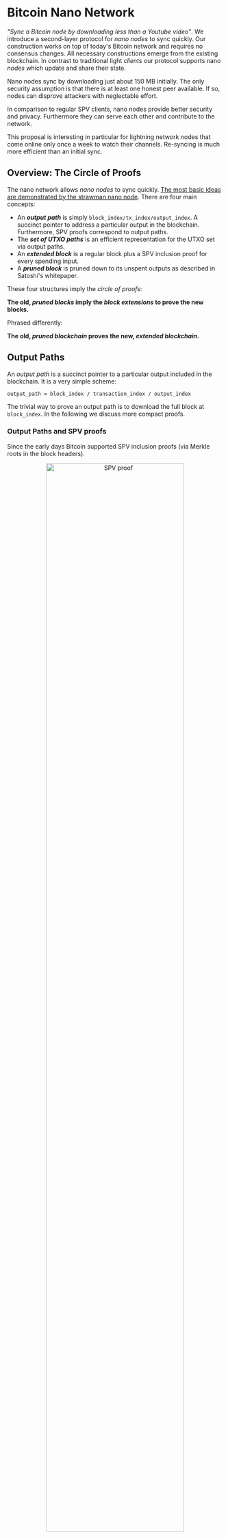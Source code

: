 # Bitcoin Nano Network

*"Sync a Bitcoin node by downloading less than a Youtube video"*. We introduce a second-layer protocol for *nano nodes* to sync quickly. Our construction works on top of today's Bitcoin network and requires no consensus changes. All necessary constructions emerge from the existing blockchain.
In contrast to traditional light *clients* our protocol supports nano *nodes* which update and share their state. 

Nano nodes sync by downloading just about 150 MB initially. The only security assumption is that there is at least one honest peer available. If so, nodes can disprove attackers with neglectable effort.

In comparison to regular SPV clients, nano nodes provide better security and privacy. Furthermore they can serve each other and contribute to the network.

This proposal is interesting in particular for lightning network nodes that come online only once a week to watch their channels. Re-syncing is much more efficient than an initial sync.


## Overview: The Circle of Proofs
The nano network allows *nano nodes* to sync quickly.
[The most basic ideas are demonstrated by the strawman nano node](notes/nano-network-strawman.md). 
There are four main concepts:

- An ***output path*** is simply `block_index/tx_index/output_index`. A succinct pointer to address a particular output in the blockchain. Furthermore, SPV proofs correspond to output paths. 
- The ***set of UTXO paths*** is an efficient representation for the UTXO set via output paths.
- An ***extended block*** is a regular block plus a SPV inclusion proof for every spending input.
- A ***pruned block*** is pruned down to its unspent outputs as described in Satoshi's whitepaper.

These four structures imply the *circle of proofs*:

**The old, *pruned blocks* imply the *block extensions* to prove the new blocks.**

Phrased differently:

**The old, *pruned blockchain* proves the new, *extended blockchain*.**



## Output Paths 
An *output path* is a succinct pointer to a particular output included in the blockchain. It is a very simple scheme:
```
output_path = block_index / transaction_index / output_index
```
The trivial way to prove an output path is to download the full block at `block_index`. In the following we discuss more compact proofs.

### Output Paths and SPV proofs
Since the early days Bitcoin supported SPV inclusion proofs (via Merkle roots in the block headers).

<p align="center">
  <img src="assets/spv-proof.png" width="80%" alt="SPV proof">
</p>

Output paths correspond naturally to SPV proofs. This is easy to see: To verify an SPV proof one needs to know its block header within the best chain – 
this corresponds to a `block_index`. The Merkle path corresponds to a `transaction_index` and the transaction itself proves the `output_index`.

A SPV proof proves an output path's output.


#### SPV Proof Size

The size of a SPV proof is about:
```
= log2( #TX/block ) * hash_size + avg_TX_size
= log2(3000) * 32 bytes + 256 bytes
SPV_proof_size ~ 625 bytes
```
SPV proofs for SegWit transactions are about 100 bytes more compact because they exclude all witness data from the transaction hash.

### Output Path Encoding
We can encode an output path naively by padding zeros. This results in an integer of:

```
  log2( max_chain_height * max_transactions * max_outputs) bits 
= log2( 2*10^6 * 3000 * 3000 ) bits
~ 5.5 bytes 
~ 6 bytes
```

We encode output paths such that their natural order corresponds to their chronological order. Therefore, a path's most significant bits is its block index.

**Side note:** No block can have 3000 transactions with 3000 outputs. UTXO paths do not have 6 bytes of entropy and thus compress well.

### Summary: Output Paths
Output paths have remarkable properties. Here's a short summary:

- Any output is addressable with an output path `block_index/tx_index/output_index`.
- Output paths emerge from the existing blockchain structure. They are unique and immutable.
- Output paths are only 6 bytes (uncompressed).
- Full blocks can prove output paths.
- SPV proofs can prove output paths succinctly.
- Analogously, for any *spent* output there is a spending *input path*.
- Mapping from output path to a block is simple if one knows the headers chain.
- Their natural order corresponds to their chronological order. If `path_a > path_b` then `path_a` is older.


## UTXO paths
In the following we denote an *UTXO path* to be an output path pointing to an *unspent* output.

Currently, the set of all UTXO paths would be about 
```
70'000'000 UTXOs * 6 bytes = 420 MB
```
encoded naively. 
We call this "set of all *unspent* outputs' paths" the "*UTXO paths*". 

This set is a very efficient representation of Bitcoin's UTXO set. In the following we discuss how to update and query the set of UTXO paths efficiently. Furthermore, we show how to disprove an incorrect set of UTXO paths.

### Binary Search in the UTXO paths
A user wants to query all outputs of a particular Bitcoin address within the UTXO set (i.e. to prove the next block). To do that efficiently, we can sort the set of UTXO paths by the output's recipient addresses. 
This allows for binary search within the UTXO set. Each step requires downloading an SPV proof to compare the address at the current position. 

Therefore, a naive query requires total proof data of
```
  log2(#UTXOs) * SPV_proof_size 
= log2(70'000'000) * 625 bytes 
~ 16.3 kB 
```
per address.

**Side note:** Addresses are distributed evenly and the set is sorted. So we can mostly guess a path's index to reduce the number of necessary SPV proofs per query.


### UTXO Commitments
A set of 420MB UTXO paths is still too large to sync quickly. We can split it into more handy chunks, of say 5 MB each, and merklize the set of all chunks.
To make updates more efficient, we sort the set by output age before chunking. 
This exploits the fact that old outputs are much more unlikely to get spent. The "oldest" chunk rarely gets touched at all. 

To support binary search, the output paths within each chunk are, again, sorted by the output's recipient address.
Querying outputs in recent blocks becomes cheaper and queries in old blocks are more expensive because they have to download also the older chunks.

Algorithm Summary 
- Sort the UTXO paths by time
- Chunk them into slices of ~ 5MB
- Within each chunk, sort all UTXO paths by address to support binary search
- Hash the chunks and build a Merkle tree ( in chronological order )
- The Merkle root is the UTXO commitment 

This construction results in both efficient queries and efficient UTXO commitments.

**Side note:** Chunks have a start and end block height. This reduces the entropy of the paths further and allows for even better compression.


#### Chunking Strategy 
We need a deterministic chunking strategy. A naive solution is to chunk every 1000th block. The first blocks were much more sparse though, so the first chunks would be very small and the most recent chunks would be much bigger than 5MB.

Another naive solution is to chunk every 5 MB. That has highly dynamic boundaries though, and might require to rehash all chunks every block. That is too inefficient.

We need a balancing strategy for chunks such that they are balanced and efficiently updatable. 

A more objective measure would be to chunk i.e. every n-th transaction or every n-th output. That would be static boundaries that take into account the number of outputs. Nevertheless, it cannot model that old blocks contain much fewer *unspent* outputs.

Any decent long-term compression requires some dynamic within the chunk sizes. Though we can damp the dynamic to reduce malleability. For example, a chunk size re-allocation could happen only once every 2 years at a particular block heigth.

### UTXO Commitment Updates
Suppose a nano node has synced only the longest PoW chain and the most recent UTXO commitment. To validate a next block it needs an SPV proof for every input spent in the block. Naively, for each block, that is an overhead of about:
```
  #TX/block * #outputs/TX * SPV_proof_size
= 3000 * 2 * 625 bytes / block
~ 3.75 MB / block
```
Suppose we have downloaded the SPV proofs for each UTXO consumed in the block. We denote such a set of SPV proofs as *block extension*. They prove output inclusion and imply the output paths. Then to prove an output was actually *unspent* we have to download the corresponding chunk of UTXO paths.

Assuming we have to download 2/3 of the chunks to prove all outputs of the 100 most recent blocks. Then we would have to download 280 MB of UTXO paths (uncompressed size).

Having the chunks of UTXO paths, the blocks and their inputs' SPV inclusion proofs, we can update the chunks. Thus, nano nodes can update the root UTXO commitment.
Updating old chunks only means deleting entries. Adding entries only ever happens in the newest chunk. The oldest chunk is rarely touched at all.


## Satoshi Pruning and Bridge Nodes 
In Satoshi's whitepaper the chapter "Reclaiming Disc Space" explains how to use the blocks' Merkle trees to prune the blockchain down to inclusion proofs for the UTXO set. Such *pruned blocks* are exacty what's needed to derive missing SPV proofs.
<p align="center">
  <img src="assets/satoshi-pruning.png" width="80%" alt="Satoshi pruning">
</p>


Bridge nodes do not have to serve individual SPV proofs, but only the pruned blocks. This is only little computational overhead given the fact that old blocks are updated rarely. Also updates can happen lazily. In the worst case, a server node simply serves the raw block and let the client compute all demanded SPV proofs. A nano node can translate its queries to get served by any bitcoin node today. The degree of block pruning is irrelevant for security. The root of trust is the UTXO commitment – not the existence of an SPV proof.


## Nano Nodes 
Nano nodes mostly perform queries `output_path -> SPV_proof`. They might get as response an SPV proof, a pruned block or a raw block.
In any case, a node can reuse the full answer in its next query, or to answer other users' queries with SPV proofs to save bandwidth. 

### Resolving Conflicting Commitments
Nano nodes need to learn the UTXO commitment somehow. Ideally, there would be a consensus change to expect miners to include the current UTXO commitment in every block. Until then, we need a workaround. 

The naive solution is as follows: Nano nodes can check if all their peers believe in the same root hash. If there is a conflict, they could fall back to syncing the full chain since a trusted checkpoint. Verifying a chain of extended blocks requires no further trust.


A much more efficient algorithm to sync in case of two peers offering conflicting UTXO commitments is as follows: 

- The longest PoW chain is determined as usual. We discuss the case that both our peers believe in the same headers chain but in different UTXO commitments. 
- Download the Merkle leaves of both UTXO commitments. Suppose there are 500 chunks, that is `500*32 bytes = 16kBytes` of hashes.
- Compare the chunks' hashes and find the difference.
- Download the first chunks that are different. 
- Compare the two chunks and find the first output path that differs. 
- Ask the other node for a *spending SPV proof* for that output path. 
- Any malicious node disproves itself or aborts the protocol.

The only drawback here is that we require a *spending SPV proof* to prove a chunk's incorrectness. Yet, only very few servers have to provide all spending proofs. And the overhead to run a server for spending proofs is much less than serving the blockchain. The set of spending proofs is a map `output_path -> block_index`. Such a mapping is sufficient for a nano note to extract a spending proof from any node that serves blocks. They are requested rarely because they are relevant only in case of an attack. Their sheer availability makes an attack infeasible.

This protocol provides much better security than usual SPV clients because it requires only one assumption: There is at least one honest peer.


### Download Sizes
Suppose we are a nano node that wants to sync and prove the outputs of 10 addresses. How much data do we have to download?

Naively the download size is:

- The headers chain is about 51 MB
- The UTXO paths are 420 MB
- The SPV proofs for our query are at most a few MB

In total, 480 MB for a naive sync. 

In the following, we discuss how to compress everything down to a couple MB. Most techniques exploit the chronological order of chunks. Thus, the techniques assume we know the age of our keys roughly. It is a good idea for nano nodes to timestamp their keys such that they know how much of the chain they can skip savely.

#### Download Headers Chain
A node has to know the headers chain. The raw headers chain is `block_height * 80 bytes = 615000 * 80 bytes ~ 51 MB`.

The headers chain is compressible with a rate of about 1.77 (see [Headergolf](https://github.com/alecalve/headergolf)). This reduces the current chain down to roughly 30 MB. 

If we knew our keys age roughly, and had some trusted checkpoints, we could cut off all older headers. The compressed chain growth rate is only 2.4 MB/year. Suppose our keys are not older than 2 years. That's only 5 MB.

Theoretically, it is possible to prune the headers chain down to 1 MB with techniques like [FlyClient](https://eprint.iacr.org/2019/226.pdf). A Merkle tree for headers interoperates perfectly with output paths.

#### Download Chunks
We want to query the UTXO set. So we download the UTXO paths. We do not download all chunks, but assume we need only the 2/3 most recent UTXOs. That is uncompressed 280 MB. Let's assume the compressed size is not more than 200 MB (because of the low entropy of 6 byte paths).

What does it mean to download 2/3 of the most recent UTXOs? It assumes, all our outputs are not older than 2/3 of all outputs.
If we can narrow down that assumption, we have to download much fewer chunks. 

We can download chunks chronologically. We never have to download chunks that contain only paths which are older than our addresses. [About 50% of the UTXOs have an age of 100k blocks or less](https://eklitzke.org/an-overview-of-bitcoin-utxos). If we know our keys are not older than `100k blocks ~ 2 years` we have to download not more than 50% of all chunks. We would be down to 150 MB. Downloadable in chunks of only 5 MB.

This is the absolute worst case of an intital sync with relatively old keys. More realistic is that most people with old keys have synced their node at some point. That reduces the download significantly. In all chunks but the most recent, they only have to delete all spent outputs. The difference can be represented in a bit string of marginal size.


#### Download SPV Proofs
We perform 10 queries which requires about `10 * 16.3 kB = 163 kB` SPV proof size data. The worst case of downloading a full block to extract an SPV proof is an overhead of `1.3 MB/block`, yet if there are many nano nodes that can be circumvented almost always. Furthermore, we can reuse all proofs from previous queries for the next addresses. Moreover, we can guess an addresses' index within the set to reduce the number of queries. 


#### Download New Blocks 
As long as the node is online it listens for new blocks to update its set of UTXO paths. An extended block is about 4 MB, so we have an overhead `6 * 4 MB/h = 24 MB/h` as long as we are online. 

